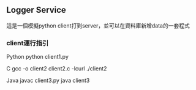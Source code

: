 ##  Logger Service
這是一個模擬python client打到server，並可以在資料庫新增data的一套程式

### client運行指引
Python
python client1.py

C
gcc -o client2 client2.c -lcurl
./client2

Java
javac client3.py
java client3

